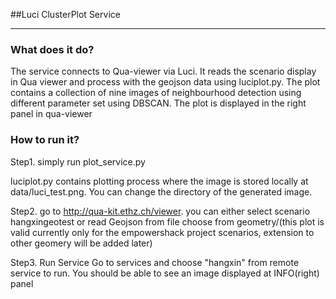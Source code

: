 ##Luci ClusterPlot Service
***
### What does it do?
The service connects to Qua-viewer via Luci. It reads the scenario display in Qua viewer and process with the geojson data using luciplot.py. The plot contains a collection of nine images of neighbourhood detection using different parameter set using DBSCAN. The plot is displayed in the right panel in qua-viewer
### How to run it?
Step1. simply run plot_service.py

luciplot.py contains plotting process where the image is stored locally at data/luci_test.png. You can change the directory of the generated image. 

Step2. go to http://qua-kit.ethz.ch/viewer. you can either select scenario hangxingeotest or read Geojson from file choose from geometry/(this plot is valid currently only for the empowershack project scenarios, extension to other geomery will be added later)

Step3. Run Service
Go to services and choose "hangxin" from remote service to run. You should be able to see an image displayed at INFO(right) panel